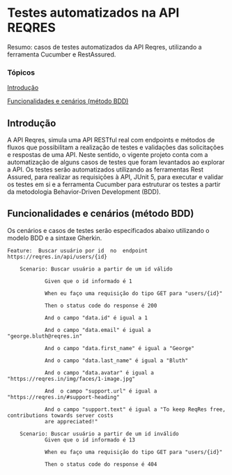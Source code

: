 # Testes automatizados na API REQRES
Resumo: casos de testes automatizados da API Reqres, utilizando a ferramenta Cucumber e RestAssured.

### Tópicos
[Introdução](https://github.com/Natalirodriguess/testes-automatizados-reqresapi#introdu%C3%A7%C3%A3o) 

[Funcionalidades e cenários (método BDD)](https://github.com/Natalirodriguess/testes-automatizados-reqresapi#funcionalidades-e-cen%C3%A1rios-m%C3%A9todo-bdd)

## Introdução

A API Reqres, simula uma API RESTful real com endpoints e métodos de fluxos que possibilitam a realização de testes e validações das solicitações e respostas de uma API. Neste sentido, o vigente projeto conta com a automatização de alguns casos de testes que foram levantados ao explorar a API. Os testes serão automatizados utilizando as ferramentas Rest Assured, para realizar as requisições à API, JUnit 5, para executar e validar os testes em si e a ferramenta Cucumber para estruturar os testes a partir da metodologia Behavior-Driven Development (BDD).

## Funcionalidades e cenários (método BDD)

Os cenários e casos de testes serão especificados abaixo utilizando o modelo BDD e a  sintaxe Gherkin.

    Feature:  Buscar usuário por id  no  endpoint https://reqres.in/api/users/{id}
    
    	Scenario: Buscar usuário a partir de um id válido
      
                Given que o id informado é 1
    
                When eu faço uma requisição do tipo GET para "users/{id}"
    
                Then o status code do response é 200
    
                And o campo "data.id" é igual a 1
    
                And o campo "data.email" é igual a "george.bluth@reqres.in"
    
                And o campo "data.first_name" é igual a "George"
    
                And o campo "data.last_name" é igual a "Bluth"
    
                And o campo "data.avatar" é igual a "https://reqres.in/img/faces/1-image.jpg"
    
                And  o campo "support.url" é igual a "https://reqres.in/#support-heading"
    
                And o campo "support.text" é igual a "To keep ReqRes free, contributions towards server costs 
                are appreciated!"
                
        Scenario: Buscar usuário a partir de um id inválido
                Given que o id informado é 13
    
                When eu faço uma requisição do tipo GET para "users/{id}"
    
                Then o status code do response é 404

